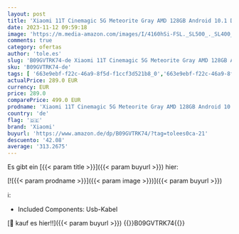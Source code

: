 ```yaml
---
layout: post
title: 'Xiaomi 11T Cinemagic 5G Meteorite Gray AMD 128GB Android 10.1 Dual SIM  grau'
date: 2023-11-12 09:59:18
image: 'https://m.media-amazon.com/images/I/4160hSi-FSL._SL500_._SL400_.jpg'
comments: true
category: ofertas
author: 'tole.es'
slug: 'B09GVTRK74-de Xiaomi 11T Cinemagic 5G Meteorite Gray AMD 128GB Android...'
sku: 'B09GVTRK74-de'
tags: [ '663e9ebf-f22c-46a9-8f5d-f1ccf3d521b8_0','663e9ebf-f22c-46a9-8f5d-f1ccf3d521b8_1301','663e9ebf-f22c-46a9-8f5d-f1ccf3d521b8_3601','663e9ebf-f22c-46a9-8f5d-f1ccf3d521b8_5701','Arborist Merchandising Root','Elektronik & Foto','Freenetmobile Aktion','Gratis Blau M SIM-Karte','Handys & Smartphones','Handys & Zubehör','IT-Zubehör','Self Service','Simlockfreie Handys','Smartphones & Tables','Special Features Stores','Stores','Verkaufen Sie Ihr Mobiltelefon','e26659c6-d1cd-45cb-800b-2f9b432b8572_0','e26659c6-d1cd-45cb-800b-2f9b432b8572_7201','xiaomi','🇩🇪', ]
actualPrice: 289.0 EUR
currency: EUR
price: 289.0
comparePrice: 499.0 EUR
prodname: 'Xiaomi 11T Cinemagic 5G Meteorite Gray AMD 128GB Android 10.1 Dual SIM  grau'
country: 'de'
flag: '🇩🇪'
brand: 'Xiaomi'
buyurl: 'https://www.amazon.de/dp/B09GVTRK74/?tag=tolees0ca-21'
descuento: '42.08'
average: '313.2675'
---
```


Es gibt ein [{{< param title >}}]({{< param buyurl >}}) hier:

[![{{< param prodname >}}]({{< param image >}})]({{< param buyurl >}})

ℹ️:

- Included Components: Usb-Kabel

[🛒 kauf es hier!!]({{< param buyurl >}})
{{<world>}}B09GVTRK74{{</world>}}

